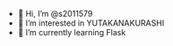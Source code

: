 - 👋 Hi, I’m @s2011579
- 👀 I’m interested in YUTAKANAKURASHI
- 🌱 I’m currently learning Flask

<!---
s2011579/s2011579 is a ✨ special ✨ repository because its `README.md` (this file) appears on your GitHub profile.
You can click the Preview link to take a look at your changes.
--->
